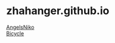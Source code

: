 # zhahanger.github.io
[AngelsNiko](https://zhahanger.github.io/angelsNiko/)  
[Bicycle](https://zhahanger.github.io/bicycle/)
